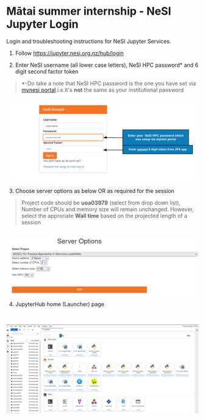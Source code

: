 # Mātai summer internship  - NeSI Jupyter Login
Login and troubleshooting instructions for NeSI Jupyter Services. 

1. Follow https://jupyter.nesi.org.nz/hub/login
2. <p>Enter NeSI username (all lower case letters), NeSI HPC password* and 6 digit second factor token<br>
>*-Do take a note that NeSI HPC password is the one you have set via [mynesi portal](/Set-Reset_AuthenticationFactors/1_Set_Password/README.md).i.e.It's **not** the same as your institutional password<br>
<p align="center"><img src="/img/jupyter_login_labels_updated.png" alt="drawing" width="700"/></p></p>

3. <p>Choose server options as below OR as required for the session
>Project code should be **uoa03979** (select from drop down list), Number of CPUs and memory size will remain unchanged. However, select the approriate **Wall time** based on the projected length of a session

<p align="center"><br><img src="/img/2022_server_options.png" alt="drawing" width="700"/></p></p>

4. <p>JupyterHub home (Launcher) page

 <br><p align="center"><img src="/img/2022_JupyterHUB.png" alt="drawing" size="700"/></p></p>
